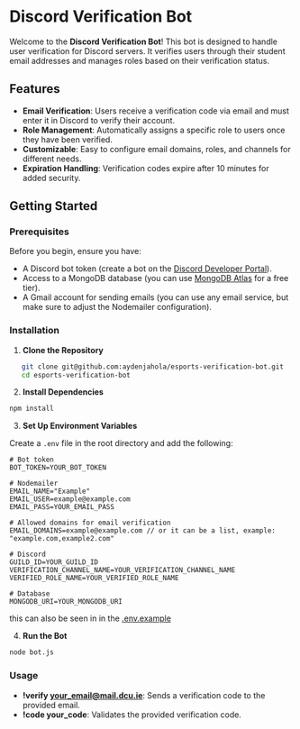 # Discord Verification Bot

Welcome to the **Discord Verification Bot**! This bot is designed to handle user verification for Discord servers. It verifies users through their student email addresses and manages roles based on their verification status.

## Features

- **Email Verification**: Users receive a verification code via email and must enter it in Discord to verify their account.
- **Role Management**: Automatically assigns a specific role to users once they have been verified.
- **Customizable**: Easy to configure email domains, roles, and channels for different needs.
- **Expiration Handling**: Verification codes expire after 10 minutes for added security.

## Getting Started

### Prerequisites

Before you begin, ensure you have:

- A Discord bot token (create a bot on the [Discord Developer Portal](https://discord.com/developers/applications)).
- Access to a MongoDB database (you can use [MongoDB Atlas](https://www.mongodb.com/cloud/atlas) for a free tier).
- A Gmail account for sending emails (you can use any email service, but make sure to adjust the Nodemailer configuration).

### Installation

1. **Clone the Repository**

```sh
   git clone git@github.com:aydenjahola/esports-verification-bot.git
   cd esports-verification-bot
```

2. **Install Dependencies**

```sh
npm install
```

3. **Set Up Environment Variables**

Create a `.env` file in the root directory and add the following:

```env
# Bot token
BOT_TOKEN=YOUR_BOT_TOKEN

# Nodemailer
EMAIL_NAME="Example"
EMAIL_USER=example@example.com
EMAIL_PASS=YOUR_EMAIL_PASS

# Allowed domains for email verification
EMAIL_DOMAINS=example@example.com // or it can be a list, example: "example.com,example2.com"

# Discord
GUILD_ID=YOUR_GUILD_ID
VERIFICATION_CHANNEL_NAME=YOUR_VERIFICATION_CHANNEL_NAME
VERIFIED_ROLE_NAME=YOUR_VERIFIED_ROLE_NAME

# Database
MONGODB_URI=YOUR_MONGODB_URI
```

this can also be seen in in the [.env.example](./.env.example)

4. **Run the Bot**

```sh
node bot.js
```

### Usage

- **!verify your_email@mail.dcu.ie**: Sends a verification code to the provided email.
- **!code your_code**: Validates the provided verification code.
